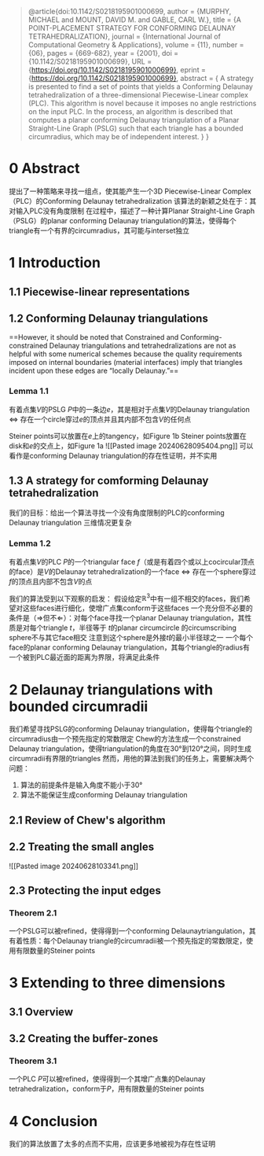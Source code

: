 > @article{doi:10.1142/S0218195901000699,
author = {MURPHY, MICHAEL and MOUNT, DAVID M. and GABLE, CARL W.},
title = {A POINT-PLACEMENT STRATEGY FOR CONFORMING DELAUNAY TETRAHEDRALIZATION},
journal = {International Journal of Computational Geometry \& Applications},
volume = {11},
number = {06},
pages = {669-682},
year = {2001},
doi = {10.1142/S0218195901000699},
URL = {https://doi.org/10.1142/S0218195901000699},
eprint = {https://doi.org/10.1142/S0218195901000699},
abstract = { A strategy is presented to find a set of points that yields a Conforming Delaunay tetrahedralization of a three-dimensional Piecewise-Linear complex (PLC). This algorithm is novel because it imposes no angle restrictions on the input PLC. In the process, an algorithm is described that computes a planar conforming Delaunay triangulation of a Planar Straight-Line Graph (PSLG) such that each triangle has a bounded circumradius, which may be of independent interest. }
}
# 0 Abstract
提出了一种策略来寻找一组点，使其能产生一个3D Piecewise-Linear Complex（PLC）的Conforming Delaunay tetrahedralization
该算法的新颖之处在于：其对输入PLC没有角度限制
在过程中，描述了一种计算Planar Straight-Line Graph（PSLG）的planar conforming Delaunay triangulation的算法，使得每个triangle有一个有界的circumradius，其可能与interset独立
# 1 Introduction
## 1.1 Piecewise-linear representations
## 1.2 Conforming Delaunay triangulations
==However, it should be noted that Constrained and Conforming-constrained Delaunay triangulations and tetrahedralizations are not as helpful with some numerical schemes because the quality requirements imposed on internal boundaries (material interfaces) imply that triangles incident upon these edges are “locally Delaunay.”==
### Lemma 1.1
有着点集$V$的PSLG $P$中的一条边$e$，其是相对于点集$V$的Delaunay triangulation $\Leftrightarrow$ 存在一个circle穿过$e$的顶点并且其内部不包含$V$的任何点

Steiner points可以放置在$e$上的tangency，如Figure 1b
Steiner points放置在disk和$e$的交点上，如Figure 1a
![[Pasted image 20240628095404.png]]
可以看作是conforming Delaunay triangulation的存在性证明，并不实用
## 1.3 A strategy for comforming Delaunay tetrahedralization
我们的目标：给出一个算法寻找一个没有角度限制的PLC的conforming Delaunay triangulation
三维情况更复杂
### Lemma 1.2
有着点集$V$的PLC $P$的一个triangular face $f$（或是有着四个或以上cocircular顶点的face）是$V$的Delaunay tetrahedralization的一个face $\Leftrightarrow$ 存在一个sphere穿过$f$的顶点且内部不包含$V$的点

我们的算法受到以下观察的启发：
	假设给定$\mathbb{R}^3$中有一组不相交的faces，我们希望对这些faces进行细化，使增广点集conform于这些faces
	一个充分但不必要的条件是（$\Rightarrow$但不$\Leftarrow$）：对每个face寻找一个planar Delaunay triangulation，其性质是对每个triangle $t$，半径等于 $t$的planar circumcircle 的circumscribing sphere不与其它face相交
	注意到这个sphere是外接$t$的最小半径球之一
	一个每个face的planar conforming Delaunay triangulation，其每个triangle的radius有一个被到PLC最近面的距离为界限，将满足此条件
# 2 Delaunay triangulations with bounded circumradii
我们希望寻找PSLG的conforming Delaunay triangulation，使得每个triangle的circumradius由一个预先指定的常数限定
Chew的方法生成一个constrained Delaunay triangulation，使得triangulation的角度在30°到120°之间，同时生成circumradii有界限的triangles
然而，用他的算法到我们的任务上，需要解决两个问题：
1. 算法的前提条件是输入角度不能小于30°
2. 算法不能保证生成conforming Delaunay triangulation
## 2.1 Review of Chew's algorithm
## 2.2 Treating the small angles
![[Pasted image 20240628103341.png]]
## 2.3 Protecting the input edges
### Theorem 2.1
一个PSLG可以被refined，使得得到一个conforming Delaunaytriangulation，其有着性质：每个Delaunay triangle的circumradii被一个预先指定的常数限定，使用有限数量的Steiner points
# 3 Extending to three dimensions
## 3.1 Overview
## 3.2 Creating the buffer-zones
### Theorem 3.1
一个PLC $P$可以被refined，使得得到一个其增广点集的Delaunay tetrahedralization，conform于$P$，用有限数量的Steiner points
# 4 Conclusion
我们的算法放置了太多的点而不实用，应该更多地被视为存在性证明